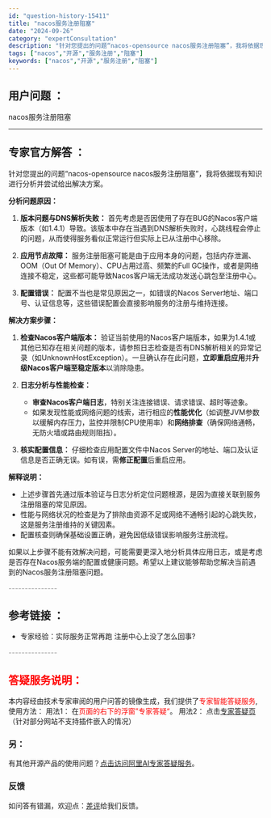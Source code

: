 ```yaml
---
id: "question-history-15411"
title: "nacos服务注册阻塞"
date: "2024-09-26"
category: "expertConsultation"
description: "针对您提出的问题“nacos-opensource nacos服务注册阻塞”，我将依据现有知识进行分析并尝试给出解决方案。**分析问题原因：**1. **版本问题与DNS解析失败：** 首先考虑是否因使用了存在BUG的Nacos客户端版本（如1.4.1）导致。该版本中存在当遇到DNS解析失败时，心跳"
tags: ["nacos","开源","服务注册","阻塞"]
keywords: ["nacos","开源","服务注册","阻塞"]
---
```


## 用户问题 ： 
 nacos服务注册阻塞  

---------------
## 专家官方解答 ：

针对您提出的问题“nacos-opensource nacos服务注册阻塞”，我将依据现有知识进行分析并尝试给出解决方案。

**分析问题原因：**

1. **版本问题与DNS解析失败：** 首先考虑是否因使用了存在BUG的Nacos客户端版本（如1.4.1）导致。该版本中存在当遇到DNS解析失败时，心跳线程会停止的问题，从而使得服务看似正常运行但实际上已从注册中心移除。

2. **应用节点故障：** 服务注册阻塞可能是由于应用本身的问题，包括内存泄漏、OOM（Out Of Memory）、CPU占用过高、频繁的Full GC操作，或者是网络连接不稳定，这些都可能导致Nacos客户端无法成功发送心跳包至注册中心。

3. **配置错误：** 配置不当也是常见原因之一，如错误的Nacos Server地址、端口号、认证信息等，这些错误配置会直接影响服务的注册与维持连接。

**解决方案步骤：**

1. **检查Nacos客户端版本：** 验证当前使用的Nacos客户端版本，如果为1.4.1或其他已知存在相关问题的版本，请参照日志检查是否有DNS解析相关的异常记录（如UnknownHostException）。一旦确认存在此问题，**立即重启应用**并**升级Nacos客户端至稳定版本**以消除隐患。

2. **日志分析与性能检查：**
    - **审查Nacos客户端日志**，特别关注连接错误、请求错误、超时等迹象。
    - 如果发现性能或网络问题的线索，进行相应的**性能优化**（如调整JVM参数以缓解内存压力，监控并限制CPU使用率）和**网络排查**（确保网络通畅，无防火墙或路由规则阻挡）。

3. **核实配置信息：** 仔细检查应用配置文件中Nacos Server的地址、端口及认证信息是否正确无误。如有误，需**修正配置**后重启应用。

**解释说明：**

- 上述步骤首先通过版本验证与日志分析定位问题根源，是因为直接关联到服务注册阻塞的常见原因。
- 性能与网络状况的检查是为了排除由资源不足或网络不通畅引起的心跳失败，这是服务注册维持的关键因素。
- 配置核查则确保基础设置正确，避免因低级错误影响服务注册流程。

如果以上步骤不能有效解决问题，可能需要更深入地分析具体应用日志，或是考虑是否存在Nacos服务端的配置或健康问题。希望以上建议能够帮助您解决当前遇到的Nacos服务注册阻塞问题。


<font color="#949494">---------------</font> 


## 参考链接 ：

* 专家经验：实际服务正常再跑 注册中心上没了怎么回事? 


 <font color="#949494">---------------</font> 
 


## <font color="#FF0000">答疑服务说明：</font> 

本内容经由技术专家审阅的用户问答的镜像生成，我们提供了<font color="#FF0000">专家智能答疑服务</font>,使用方法：
用法1： 在<font color="#FF0000">页面的右下的浮窗”专家答疑“</font>。
用法2： 点击[专家答疑页](https://answer.opensource.alibaba.com/docs/intro)（针对部分网站不支持插件嵌入的情况）
### 另：


有其他开源产品的使用问题？[点击访问阿里AI专家答疑服务](https://answer.opensource.alibaba.com/docs/intro)。
### 反馈
如问答有错漏，欢迎点：[差评](https://ai.nacos.io/user/feedbackByEnhancerGradePOJOID?enhancerGradePOJOId=15481)给我们反馈。
